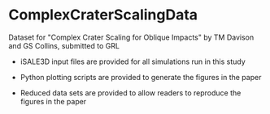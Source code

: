 # ComplexCraterScalingData

Dataset for "Complex Crater Scaling for Oblique Impacts" by TM Davison and GS Collins, submitted to GRL

* iSALE3D input files are provided for all simulations run in this study

* Python plotting scripts are provided to generate the figures in the paper

* Reduced data sets are provided to allow readers to reproduce the figures in the paper
